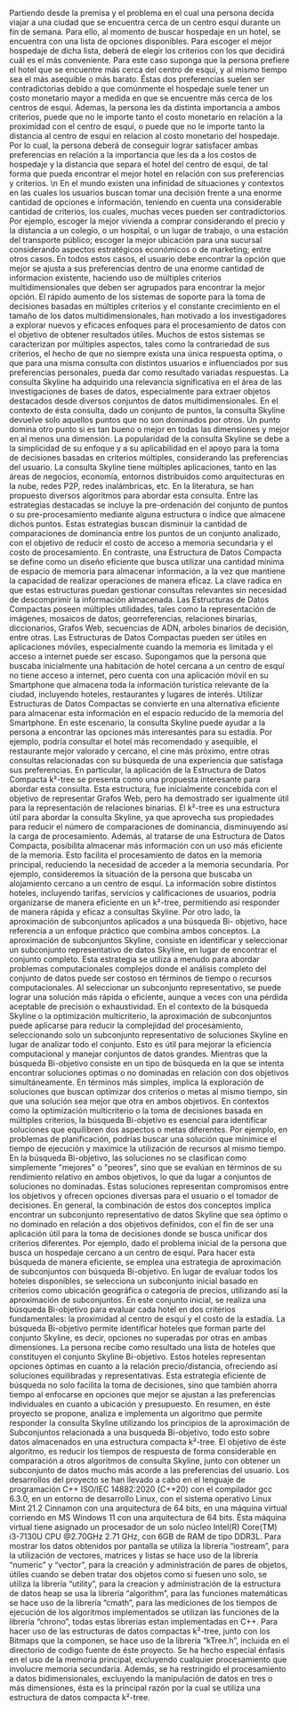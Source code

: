 Partiendo desde la premisa y el problema en el cual una persona decida viajar a una ciudad que se encuentra cerca de un centro esquí durante un fin de semana. Para ello, al momento de buscar hospedaje en un hotel, se encuentra con una lista de opciones disponibles. Para escoger el mejor hospedaje de dicha lista, deberá de elegir los criterios con los que decidirá cuál es el más conveniente. Para este caso suponga que la persona prefiere el hotel que se encuentre más cerca del centro de esquí, y al mismo tiempo sea el más asequible o más barato. Éstas dos preferencias suelen ser contradictorias debido a que comúnmente el hospedaje suele tener un costo monetario mayor a medida en que se encuentre más cerca de los centros de esquí. Ademas, la persona les da distinta importancia a ambos criterios, puede que no le importe tanto el costo monetario en relación a la proximidad con el centro de esquí, o puede que no le importe tanto la distancia al centro de esquí en relacion al costo monetario del hospedaje. Por lo cual, la persona deberá de conseguir lograr satisfacer ambas preferencias en relación a la importancia que les da a los costos de hospedaje y la distancia que separa el hotel del centro de esquí, de tal forma que pueda encontrar el mejor hotel en relación con sus preferencias y criterios. \n
	En el mundo existen una infinidad de situaciones y contextos en las cuales los usuarios buscan tomar una decisión frente a una enorme cantidad de opciones e información, teniendo en cuenta una considerable cantidad de criterios, los cuales, muchas veces pueden ser contradictorios. Por ejemplo, escoger la mejor vivienda a comprar considerando el precio y la distancia a un colegio, o un hospital, o un lugar de trabajo, o una estación del transporte público; escoger la mejor ubicación para una sucursal considerando aspectos estratégicos económicos o de marketing; entre otros casos. En todos estos casos, el usuario debe encontrar la opción que mejor se ajusta a sus preferencias dentro de una enorme cantidad de informacion existente, haciendo uso de múltiples criterios multidimensionales que deben ser agrupados para encontrar la mejor opción. 
	El rápido aumento de los sistemas de soporte para la toma de decisiones basadas en múltiples criterios y el constante crecimiento en el tamaño de los datos multidimensionales, han motivado a los investigadores a explorar nuevos y eficaces enfoques para el procesamiento de datos con el objetivo de obtener resultados útiles. Muchos de estos sistemas se caracterizan por múltiples aspectos, tales como la contrariedad de sus criterios, el hecho de que no siempre exista una única respuesta optima, o que para una misma consulta con distintos usuarios e influenciados por sus preferencias personales, pueda dar como resultado variadas respuestas. 
	La consulta Skyline ha adquirido una relevancia significativa en el área de las investigaciones de bases de datos, especialmente para extraer objetos destacados desde diversos conjuntos de datos multidimensionales. En el contexto de ésta consulta, dado un conjunto de puntos, la consulta Skyline devuelve solo aquellos puntos que no son dominados por otros. Un punto domina otro punto si es tan bueno o mejor en todas las dimensiones y mejor en al menos una dimensión. La popularidad de la consulta Skyline se debe a la simplicidad de su enfoque y a su aplicabilidad en el apoyo para la toma de decisiones basadas en criterios múltiples, considerando las preferencias del usuario. La consulta Skyline tiene múltiples aplicaciones, tanto en las áreas de negocios, economía, entornos distribuidos como arquitecturas en la nube, redes P2P, redes inalámbricas, etc.
	En la literatura, se han propuesto diversos algoritmos para abordar esta consulta. Entre las estrategias destacadas se incluye la pre-ordenación del conjunto de puntos o su pre-procesamiento mediante alguna estructura o índice que almacene dichos puntos. Estas estrategias buscan disminuir la cantidad de comparaciones de dominancia entre los puntos de un conjunto analizado, con el objetivo de reducir el costo de acceso a memoria secundaria y el costo de procesamiento. 
	En contraste, una Estructura de Datos Compacta se define como un diseño eficiente que busca utilizar una cantidad mínima de espacio de memoria para almacenar información, a la vez que mantiene la capacidad de realizar operaciones de manera eficaz. La clave radica en que estas estructuras puedan gestionar consultas relevantes sin necesidad de descomprimir la información almacenada. Las Estructuras de Datos Compactas poseen múltiples utilidades, tales como la representación de imágenes, mosaicos de datos, georreferencias, relaciones binarias, diccionarios, Grafos Web, secuencias de ADN, arboles binarios de decisión, entre otras. 
	Las Estructuras de Datos Compactas pueden ser útiles en aplicaciones móviles, especialmente cuando la memoria es limitada y el acceso a internet puede ser escaso. Supongamos que la persona que buscaba inicialmente una habitación de hotel cercana a un centro de esquí no tiene acceso a internet, pero cuenta con una aplicación móvil en su Smartphone que almacena toda la información turística relevante de la ciudad, incluyendo hoteles, restaurantes y lugares de interés. Utilizar Estructuras de Datos Compactas se convierte en una alternativa eficiente para almacenar esta información en el espacio reducido de la memoria del Smartphone. En este escenario, la consulta Skyline puede ayudar a la persona a encontrar las opciones más interesantes para su estadía.
Por ejemplo, podría consultar el hotel más recomendado y asequible, el restaurante mejor valorado y cercano, el cine más próximo, entre otras consultas relacionadas con su búsqueda de una experiencia que satisfaga sus preferencias.
	En particular, la aplicación de la Estructura de Datos Compacta k²-tree se presenta como una propuesta interesante para abordar esta consulta. Esta estructura, fue inicialmente concebida con el objetivo de representar Grafos Web, pero ha demostrado ser igualmente útil para la representación de relaciones binarias.
	El k²-tree es una estructura útil para abordar la consulta Skyline, ya que aprovecha sus propiedades para reducir el número de comparaciones de dominancia, disminuyendo así la carga de procesamiento. Además, al tratarse de una Estructura de Datos Compacta, posibilita almacenar más información con un uso más eficiente de la memoria. Esto facilita el procesamiento de datos en la memoria principal, reduciendo la necesidad de acceder a la memoria secundaria. Por ejemplo, consideremos la situación de la persona que buscaba un alojamiento cercano a un centro de esquí. La información sobre distintos hoteles, incluyendo tarifas, servicios y calificaciones de usuarios, podría organizarse de manera eficiente en un k²-tree, permitiendo así responder de manera rápida y eficaz a consultas Skyline. 
	Por otro lado, la aproximación de subconjuntos aplicados a una búsqueda Bi- objetivo, hace referencia a un enfoque práctico que combina ambos conceptos.
	La aproximación de subconjuntos Skyline, consiste en identificar y seleccionar un subconjunto representativo de datos Skyline, en lugar de encontrar el conjunto completo. Esta estrategia se utiliza a menudo para abordar problemas computacionales complejos donde el análisis completo del conjunto de datos puede ser costoso en términos de tiempo o recursos computacionales. Al seleccionar un subconjunto representativo, se puede lograr una solución más rápida o eficiente, aunque a veces con una pérdida aceptable de precisión o exhaustividad. En el contexto de la búsqueda Skyline o la optimización multicriterio, la aproximación de subconjuntos puede aplicarse para reducir la complejidad del procesamiento, seleccionando solo un subconjunto representativo de soluciones Skyline en lugar de analizar todo el conjunto. Esto es útil para mejorar la eficiencia computacional y manejar conjuntos de datos grandes.
	Mientras que la búsqueda Bi-objetivo consiste en un tipo de búsqueda en la que se intenta encontrar soluciones optimas o no dominadas en relación con dos objetivos simultáneamente.
En términos más simples, implica la exploración de soluciones que buscan optimizar dos criterios o metas al mismo tiempo, sin que una solución sea mejor que otra en ambos objetivos. En contextos como la optimización multicriterio o la toma de decisiones basada en múltiples criterios, la búsqueda Bi-objetivo es esencial para identificar soluciones que equilibren dos aspectos o metas diferentes. Por ejemplo, en problemas de planificación, podrías buscar una solución que minimice el tiempo de ejecución y maximice la utilización de recursos al mismo tiempo. En la búsqueda Bi-objetivo, las soluciones no se clasifican como simplemente "mejores" o "peores", sino que se evalúan en términos de su rendimiento relativo en ambos objetivos, lo que da lugar a conjuntos de soluciones no dominadas. Estas soluciones representan compromisos entre los objetivos y ofrecen opciones diversas para el usuario o el tomador de decisiones.
	En general, la combinación de estos dos conceptos implica encontrar un subconjunto representativo de datos Skyline que sea óptimo o no dominado en relación a dos objetivos definidos, con el fin de ser una aplicación útil para la toma de decisiones donde se busca unificar dos criterios diferentes. Por ejemplo, dado el problema inicial de la persona que busca un hospedaje cercano a un centro de esquí. Para hacer esta búsqueda de manera eficiente, se emplea una estrategia de aproximación de subconjuntos con búsqueda Bi-objetivo. En lugar de evaluar todos los hoteles disponibles, se selecciona un subconjunto inicial basado en criterios como ubicación geográfica o categoría de precios, utilizando así la aproximación de subconjuntos. En este conjunto inicial, se realiza una búsqueda Bi-objetivo para evaluar cada hotel en dos criterios fundamentales: la proximidad al centro de esquí y el costo de la estadía. La búsqueda Bi-objetivo permite identificar hoteles que forman parte del conjunto Skyline, es decir, opciones no superadas por otras en ambas dimensiones. La persona recibe como resultado una lista de hoteles que constituyen el conjunto Skyline Bi-objetivo. Estos hoteles representan opciones óptimas en cuanto a la relación precio/distancia, ofreciendo así soluciones equilibradas y representativas. Esta estrategia eficiente de búsqueda no solo facilita la toma de decisiones, sino que también ahorra tiempo al enfocarse en opciones que mejor se ajustan a las preferencias individuales en cuanto a ubicación y presupuesto.
	En resumen, en éste proyecto se propone, analiza e implementa un algoritmo que permite responder la consulta Skyline utilizando los principios de la aproximación de Subconjuntos relacionada a una busqueda Bi-objetivo, todo esto sobre datos almacenados en una estructura compacta k²-tree. El objetivo de éste algoritmo, es reducir los tiempos de respuesta de forma considerable en comparación a otros algoritmos de consulta Skyline, junto con obtener un subconjunto de datos mucho más acorde a las preferencias del usuario. 
	Los desarrollos del proyecto se han llevado a cabo en el lenguaje de programación C++ ISO/IEC 14882:2020 (C++20) con el compilador gcc 6.3.0, en un entorno de desarrollo Linux, con el sistema operativo Linux Mint 21.2 Cinnamon con una arquitectura de 64 bits, en una máquina virtual corriendo en MS Windows 11 con una arquitectura de 64 bits. Ésta máquina virtual tiene asignado un procesador de un solo núcleo Intel(R) Core(TM) i3-7130U CPU @2.70GHz 2.71 GHz, con 6GB de RAM de tipo DDR3L. 
	Para mostrar los datos obtenidos por pantalla se utiliza la librería “iostream”, para la utilización de vectores, matrices y listas se hace uso de la librería “numeric” y “vector”, para la creación y administración de pares de objetos, útiles cuando se deben tratar dos objetos como si fuesen uno solo, se utiliza la librería “utility”, para la creacion y administración de la estructura de datos heap se usa la librería “algorithm”, para las funciones matemáticas se hace uso de la librería “cmath”, para las mediciones de los tiempos de ejecución de los algoritmos implementados se utilizan las funciones de la librería “chrono”, todas estas librerías estan implementadas en C++. Para hacer uso de las estructuras de datos compactas k²-tree, junto con los Bitmaps que la componen, se hace uso de la librería “kTree.h”, incluida en el directorio de codigo fuente de éste proyecto. 
	Se ha hecho especial énfasis en el uso de la memoria principal, excluyendo cualquier procesamiento que involucre memoria secundaria. Además, se ha restringido el procesamiento a datos bidimensionales, excluyendo la manipulación de datos en tres o más dimensiones, ésta es la principal razón por la cual se utiliza una estructura de datos compacta k²-tree. 
